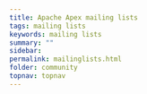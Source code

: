 ```yaml
---
title: Apache Apex mailing lists
tags: mailing lists
keywords: mailing lists
summary: ""
sidebar:
permalink: mailinglists.html
folder: community
topnav: topnav
---
```

